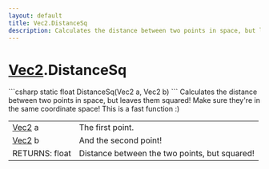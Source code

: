```yaml
---
layout: default
title: Vec2.DistanceSq
description: Calculates the distance between two points in space, but leaves them squared! Make sure they're in the same coordinate space! This is a fast function .)
---
```

# [Vec2]({{site.url}}/Pages/Reference/Vec2.html).DistanceSq

<div class='signature' markdown='1'>
```csharp
static float DistanceSq(Vec2 a, Vec2 b)
```
Calculates the distance between two points in space, but
leaves them squared! Make sure they're in the same coordinate
space! This is a fast function :)
</div>

|  |  |
|--|--|
|[Vec2]({{site.url}}/Pages/Reference/Vec2.html) a|The first point.|
|[Vec2]({{site.url}}/Pages/Reference/Vec2.html) b|And the second point!|
|RETURNS: float|Distance between the two points, but squared!|




